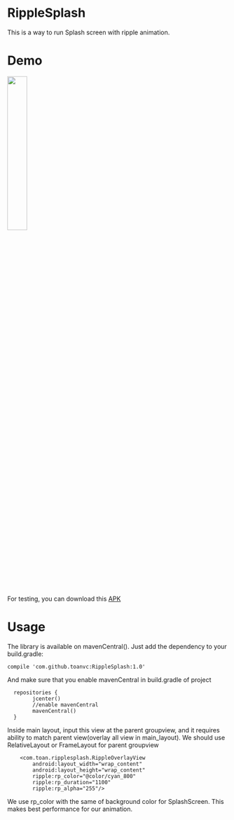 RippleSplash
====================
This is a way to run Splash screen with ripple animation.

Demo
========

  <img src="screenshots/ripplesplash_demo.gif" width="30%">
  
  For testing, you can download this [APK](demo/ripplesplash_demo.apk)  

Usage
========
The library is available on mavenCentral(). Just add the dependency to your build.gradle:
```
compile 'com.github.toanvc:RippleSplash:1.0'
```
And make sure that you enable mavenCentral in build.gradle of project
```
  repositories {
        jcenter()
        //enable mavenCentral
        mavenCentral()
  }
```

Inside main layout, input this view at the parent groupview, and it requires ability to match parent view(overlay all view in main_layout). We should use RelativeLayout or FrameLayout for parent groupview
```
    <com.toan.ripplesplash.RippleOverlayView
        android:layout_width="wrap_content"
        android:layout_height="wrap_content"
        ripple:rp_color="@color/cyan_800"
        ripple:rp_duration="1100"
        ripple:rp_alpha="255"/>
```

We use rp_color with the same of background color for SplashScreen. This makes best performance for our animation.


